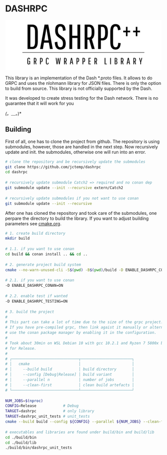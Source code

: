 # DASHRPC

![dashrpc](./dashrpc.png)

This library is an implementation of the Dash *.proto files. It allows to do GRPC and uses the nlohmann library for JSON files. There is only the option to build from source. This library is not officially supported by the Dash.

It was developed to create stress testing for the Dash network. There is no guarantee that it will work for you

*(。﹏。*)*

## Building

First of all, one has to clone the project from github. The repository is using submodules, however, those are handled in the next step. Now recursively update and init. the submodules, otherwise one will run into an error.

```bash
# clone the repository and be recursively update the submodules
git clone https://github.com/jctemp/dashrpc
cd dashrpc

# recursively update submodule Catch2 => required and no conan dep
git submodule update --init --recursive extern/Catch2

# recursively update submodules if you not want to use conan
git submodule update --init --recursive
```

After one has cloned the repository and took care of the submodules, one perpare the directory to build the library. If you want to adjust building parameters see [cmake.org](https://cmake.org/cmake/help/latest/manual/cmake.1.html).

```bash
# 1. create build directory
mkdir build

# 1.1. if you want to use conan
cd build && conan install .. && cd ..

# 2. generate project build system
cmake --no-warn-unused-cli -S$(pwd) -B$(pwd)/build -D ENABLE_DASHRPC_CONAN=ON -D ENABLE_DASHRPC_TESTING=ON 

# 2.1. if you want to use conan
-D ENABLE_DASHRPC_CONAN=ON 

# 2.2. enable test if wanted
-D ENABLE_DASHRPC_TESTING=ON 

# 3. build the project
#
# This part can take a lot of time due to the size of the grpc project.
# If you have pre-compiled grpc, then link agaist it manually or alternatively
# use the conan package manager by enabling it in the configuration.
#
# Took about 30min on WSL Debian 10 with gcc 10.2.1 and Ryzen 7 5800x building
# for Release.
#
# ┌──────────────────────────────┬───────────────────────┐
# │   cmake                      │                       │
# │     --build build            │ build directory       │
# │     --config [Debug|Release] │ build variant         │
# │     --parallel n             │ number of jobs        │
# │     --clean-first            │ clean build artefacts │
# └──────────────────────────────┴───────────────────────┘

NUM_JOBS=$(nproc)
CONFIG=Release            # Debug
TARGET=dashrpc            # only library
TARGET=dashrpc_unit_tests # unit_tests
cmake --build build --config ${CONFIG} --parallel ${NUM_JOBS} --clean-first --target ${TARGET}

# executables and libraries are found under build/bin and build/lib
cd ./build/bin
cd ./build/lib
./build/bin/dashrpc_unit_tests


```
